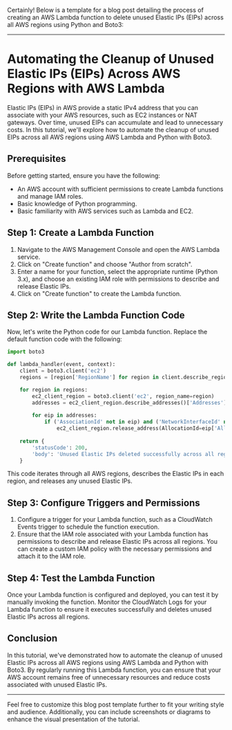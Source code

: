 Certainly! Below is a template for a blog post detailing the process of creating an AWS Lambda function to delete unused Elastic IPs (EIPs) across all AWS regions using Python and Boto3:

---

# Automating the Cleanup of Unused Elastic IPs (EIPs) Across AWS Regions with AWS Lambda

Elastic IPs (EIPs) in AWS provide a static IPv4 address that you can associate with your AWS resources, such as EC2 instances or NAT gateways. Over time, unused EIPs can accumulate and lead to unnecessary costs. In this tutorial, we'll explore how to automate the cleanup of unused EIPs across all AWS regions using AWS Lambda and Python with Boto3.

## Prerequisites

Before getting started, ensure you have the following:

- An AWS account with sufficient permissions to create Lambda functions and manage IAM roles.
- Basic knowledge of Python programming.
- Basic familiarity with AWS services such as Lambda and EC2.

## Step 1: Create a Lambda Function

1. Navigate to the AWS Management Console and open the AWS Lambda service.
2. Click on "Create function" and choose "Author from scratch".
3. Enter a name for your function, select the appropriate runtime (Python 3.x), and choose an existing IAM role with permissions to describe and release Elastic IPs.
4. Click on "Create function" to create the Lambda function.

## Step 2: Write the Lambda Function Code

Now, let's write the Python code for our Lambda function. Replace the default function code with the following:

```python
import boto3

def lambda_handler(event, context):
    client = boto3.client('ec2')
    regions = [region['RegionName'] for region in client.describe_regions()['Regions']]

    for region in regions:
        ec2_client_region = boto3.client('ec2', region_name=region)
        addresses = ec2_client_region.describe_addresses()['Addresses']
        
        for eip in addresses:
            if ('AssociationId' not in eip) and ('NetworkInterfaceId' not in eip):
                ec2_client_region.release_address(AllocationId=eip['AllocationId'])
    
    return {
        'statusCode': 200,
        'body': 'Unused Elastic IPs deleted successfully across all regions!'
    }
```

This code iterates through all AWS regions, describes the Elastic IPs in each region, and releases any unused Elastic IPs.

## Step 3: Configure Triggers and Permissions

1. Configure a trigger for your Lambda function, such as a CloudWatch Events trigger to schedule the function execution.
2. Ensure that the IAM role associated with your Lambda function has permissions to describe and release Elastic IPs across all regions. You can create a custom IAM policy with the necessary permissions and attach it to the IAM role.

## Step 4: Test the Lambda Function

Once your Lambda function is configured and deployed, you can test it by manually invoking the function. Monitor the CloudWatch Logs for your Lambda function to ensure it executes successfully and deletes unused Elastic IPs across all regions.

## Conclusion

In this tutorial, we've demonstrated how to automate the cleanup of unused Elastic IPs across all AWS regions using AWS Lambda and Python with Boto3. By regularly running this Lambda function, you can ensure that your AWS account remains free of unnecessary resources and reduce costs associated with unused Elastic IPs.

---

Feel free to customize this blog post template further to fit your writing style and audience. Additionally, you can include screenshots or diagrams to enhance the visual presentation of the tutorial.

